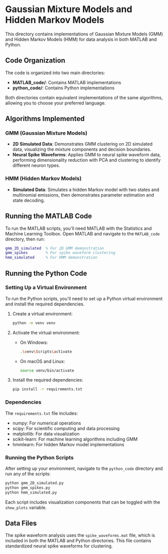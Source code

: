 # Gaussian Mixture Models and Hidden Markov Models

This directory contains implementations of Gaussian Mixture Models (GMM) and Hidden Markov Models (HMM) for data analysis in both MATLAB and Python.

## Code Organization

The code is organized into two main directories:

- **MATLAB_code/**: Contains MATLAB implementations
- **python_code/**: Contains Python implementations

Both directories contain equivalent implementations of the same algorithms, allowing you to choose your preferred language.

## Algorithms Implemented

### GMM (Gaussian Mixture Models)
- **2D Simulated Data**: Demonstrates GMM clustering on 2D simulated data, visualizing the mixture components and decision boundaries.
- **Neural Spike Waveforms**: Applies GMM to neural spike waveform data, performing dimensionality reduction with PCA and clustering to identify different neuron types.

### HMM (Hidden Markov Models)
- **Simulated Data**: Simulates a hidden Markov model with two states and multinomial emissions, then demonstrates parameter estimation and state decoding.

## Running the MATLAB Code

To run the MATLAB scripts, you'll need MATLAB with the Statistics and Machine Learning Toolbox. Open MATLAB and navigate to the `MATLAB_code` directory, then run:

```matlab
gmm_2D_simulated  % For 2D GMM demonstration
gmm_spikes        % For spike waveform clustering
hmm_simulated     % For HMM demonstration
```

## Running the Python Code

### Setting Up a Virtual Environment

To run the Python scripts, you'll need to set up a Python virtual environment and install the required dependencies.

1. Create a virtual environment:
   ```bash
   python -m venv venv
   ```

2. Activate the virtual environment:
   - On Windows:
     ```bash
     .\venv\Scripts\activate
     ```
   - On macOS and Linux:
     ```bash
     source venv/bin/activate
     ```

3. Install the required dependencies:
   ```bash
   pip install -r requirements.txt
   ```

### Dependencies

The `requirements.txt` file includes:
- numpy: For numerical operations
- scipy: For scientific computing and data processing
- matplotlib: For data visualization
- scikit-learn: For machine learning algorithms including GMM
- hmmlearn: For hidden Markov model implementations

### Running the Python Scripts

After setting up your environment, navigate to the `python_code` directory and run any of the scripts:

```bash
python gmm_2D_simulated.py
python gmm_spikes.py
python hmm_simulated.py
```

Each script includes visualization components that can be toggled with the `show_plots` variable.

## Data Files

The spike waveform analysis uses the `spike_waveforms.mat` file, which is included in both the MATLAB and Python directories. This file contains standardized neural spike waveforms for clustering.
